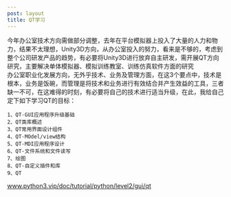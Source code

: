 ```yaml
---
post: layout
title: QT学习
---
```

今年办公室技术方向需做部分调整，去年在平台模拟器上投入了大量的人力和物力，结果不太理想，Unity3D方向，从办公室投入的努力，看来是不够的，考虑到整个公司研发产品的趋势，有必要将Unity3D进行放弃自主研发，需开展QT方向研究，主要解决单体模拟器、模拟训练教室、训练仿真软件方面的研究 <br>
办公室职业化发展方向，无外乎技术、业务及管理方面，在这3个要点中，技术是根本，业务是饭碗，而管理是将技术和业务进行有效结合并产生效益的工具，三者缺一不可，在这难得的时刻，有必要将自己的技术进行适当升级，在此，我给自己定下如下学习QT的目标：

	1、QT-GUI应用程序升级基础
	2、QT类库概述
	3、QT常用界面设计组件
	4、QT-MOdel/view结构
	5、QT-MDI应用程序设计
	6、QT-文件系统和文件读写
	7、绘图
	8、QT-自定义插件和库
	9、QT

www.python3.vip/doc/tutorial/python/level2/gui/qt